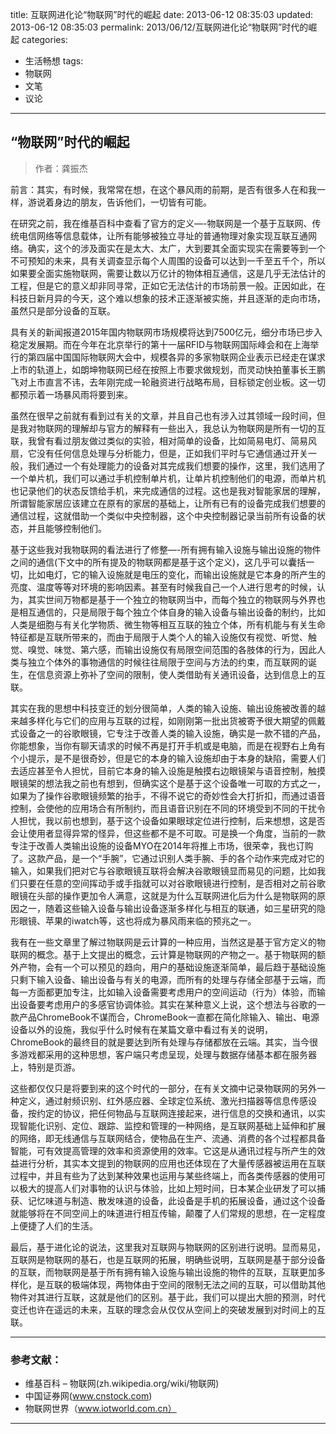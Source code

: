 title: 互联网进化论“物联网”时代的崛起
date: 2013-06-12 08:35:03
updated: 2013-06-12 08:35:03
permalink: 2013/06/12/互联网进化论“物联网”时代的崛起
categories:
- 生活畅想
tags:
- 物联网
- 文笔
- 议论

---

## “物联网”时代的崛起

> 作者：龚振杰

前言：其实，有时候，我常常在想，在这个暴风雨的前期，是否有很多人在和我一样，游说着身边的朋友，告诉他们，一切皆有可能。

<!--more-->

在研究之前，我在维基百科中查看了官方的定义—-物联网是一个基于互联网、传统电信网络等信息载体，让所有能够被独立寻址的普通物理对象实现互联互通网络。确实，这个的涉及面实在是太大、太广，大到要其全面实现实在需要等到一个不可预知的未来，具有关调查显示每个人周围的设备可以达到一千至五千个，所以如果要全面实施物联网，需要让数以万亿计的物体相互通信，这是几乎无法估计的工程，但是它的意义却非同寻常，正如它无法估计的市场前景一般。正因如此，在科技日新月异的今天，这个难以想象的技术正逐渐被实施，并且逐渐的走向市场，虽然只是部分设备的互联。

具有关的新闻报道2015年国内物联网市场规模将达到7500亿元，细分市场已步入稳定发展期。而在今年在北京举行的第十一届RFID与物联网国际峰会和在上海举行的第四届中国国际物联网大会中，规模各异的多家物联网企业表示已经走在谋求上市的轨道上，如朗坤物联网已经在按照上市要求做规划，而灵动快拍董事长王鹏飞对上市直言不讳，去年刚完成一轮融资进行战略布局，目标锁定创业板。这一切都预示着一场暴风雨将要到来。

虽然在很早之前就有看到过有关的文章，并且自己也有涉入过其领域一段时间，但是我对物联网的理解却与官方的解释有一些出入，我总认为物联网是所有一切的互联，我曾有看过朋友做过类似的实验，相对简单的设备，比如简易电灯、简易风扇，它没有任何信息处理与分析能力，但是，正如我们平时与它通信通过开关一般，我们通过一个有处理能力的设备对其完成我们想要的操作，这里，我们选用了一个单片机，我们可以通过手机控制单片机，让单片机控制他们的电源，而单片机也记录他们的状态反馈给手机，来完成通信的过程。这也是我对智能家居的理解，所谓智能家居应该建立在原有的家居的基础上，让所有已有的设备完成我们想要的通信过程，这就借助一个类似中央控制器，这个中央控制器记录当前所有设备的状态，并且能够控制他们。

基于这些我对我物联网的看法进行了修整—-所有拥有输入设施与输出设施的物件之间的通信(下文中的所有提及的物联网都是基于这个定义)，这几乎可以囊括一切，比如电灯，它的输入设施就是电压的变化，而输出设施就是它本身的所产生的亮度、温度等等对环境的影响因素。甚至有时候我自己一个人进行思考的时候，认为，其实世间万物都是基于一个独立的物联网当中，而每个独立的物联网与外界也是相互通信的，只是局限于每个独立个体自身的输入设备与输出设备的制约，比如人类是细胞与有关化学物质、微生物等相互互联的独立个体，所有机能与有关生命特征都是互联所带来的，而由于局限于人类个人的输入设施仅有视觉、听觉、触觉、嗅觉、味觉、第六感，而输出设施仅有局限空间范围的各肢体的行为，因此人类与独立个体外的事物通信的时候往往局限于空间与方法的约束，而互联网的诞生，在信息资源上弥补了空间的限制，使人类借助有关通讯设备，达到信息上的互联。

其实在我的思想中科技变迁的划分很简单，人类的输入设施、输出设施被改善的越来越多样化与它们的应用与互联的过程，如刚刚第一批出货被寄予很大期望的佩戴式设备之一的谷歌眼镜，它专注于改善人类的输入设施，确实是一款不错的产品，你能想象，当你有聊天请求的时候不再是打开手机或是电脑，而是在视野右上角有个小提示，是不是很奇妙，但是它的本身的输入设施却由于本身的缺陷，需要人们去适应甚至令人担忧，目前它本身的输入设施是触摸右边眼镜架与语音控制，触摸眼镜架的想法我之前也有想到，但确实这个是基于这个设备唯一可取的方式之一，如果为了操作谷歌眼镜频繁的抬手，不得不说它的奇妙性会大打折扣，而通过语音控制，会使他的应用场合有所制约，而且语音识别在不同的环境受到不同的干扰令人担忧，我以前也想到，基于这个设备如果眼球定位进行控制，后来想想，这是否会让使用者显得异常的怪异，但这些都不是不可取。可是换一个角度，当前的一款专注于改善人类输出设施的设备MYO在2014年将推上市场，很荣幸，我也订购了。这款产品，是一个“手腕”，它通过识别人类手腕、手的各个动作来完成对它的输入，如果我们把对它与谷歌眼镜互联将会解决谷歌眼镜显而易见的问题，比如我们只要在任意的空间挥动手或手指就可以对谷歌眼镜进行控制，是否相对之前谷歌眼镜在头部的操作更加令人满意，这就是为什么互联网进化后为什么是物联网的原因之一，随着这些输入设备与输出设备逐渐多样化与相互的联通，如三星研究的隐形眼镜、苹果的iwatch等，这也将成为暴风雨来临的预兆之一。

我有在一些文章里了解过物联网是云计算的一种应用，当然这是基于官方定义的物联网的概念。基于上文提出的概念，云计算是物联网的产物之一。基于物联网的额外产物，会有一个可以预见的趋向，用户的基础设施逐渐简单，最后趋于基础设施只剩下输入设备、输出设备与有关的电源，而所有的处理与存储全部基于云端，而每一方面都更加专注，比如输入设备需要考虑用户的空间运动（行为）体验，而输出设备要考虑用户的多感官协调体验。其实在某种意义上说，这个想法与谷歌的一款产品ChromeBook不谋而合，ChromeBook一直都在简化除输入、输出、电源设备以外的设施，我似乎什么时候有在某篇文章中看过有关的说明，ChromeBook的最终目的就是要达到所有处理与存储都放在云端。其实，当今很多游戏都采用的这种思想，客户端只考虑呈现，处理与数据存储基本都在服务器上，特别是页游。

这些都仅仅只是将要到来的这个时代的一部分，在有关文摘中记录物联网的另外一种定义，通过射频识别、红外感应器、全球定位系统、激光扫描器等信息传感设备，按约定的协议，把任何物品与互联网连接起来，进行信息的交换和通讯，以实现智能化识别、定位、跟踪、监控和管理的一种网络，是互联网基础上延伸和扩展的网络，即无线通信与互联网结合，使物品在生产、流通、消费的各个过程都具备智能，可有效提高管理的效率和资源使用的效率。它这是从通讯过程与所产生的效益进行分析，其实本文提到的物联网的应用也还体现在了大量传感器被运用在互联过程中，并且有些为了达到某种效果也运用与某些终端上，而各类传感器的使用可以极大的提高人们对事物的认识与体验，比如上短时间，日本某企业研发了可以捕获、记忆味道与制造、散发味道的设备，此设备是手机的拓展设备，通过这个设备就能够将在不同空间上的味道进行相互传输，颠覆了人们常规的思想，在一定程度上便捷了人们的生活。

最后，基于进化论的说法，这里我对互联网与物联网的区别进行说明。显而易见，互联网是物联网的基石，也是互联网的拓展，明确些说明，互联网是基于部分设备的互联，而物联网是基于所有拥有输入设施与输出设施的物件的互联，互联更加多样化，是互联的极端体现，两物体由于空间的限制无法之间的互联，可以借助其他物件对其进行互联，这就是他们的区别。基于此，我们可以提出大胆的预测，时代变迁也许在遥远的未来，互联的理念会从仅仅从空间上的突破发展到对时间上的互联。


---

### 参考文献：

- 维基百科 – 物联网(zh.wikipedia.org/wiki/物联网)
- 中国证券网(www.cnstock.com)
- 物联网世界（www.iotworld.com.cn）

---
